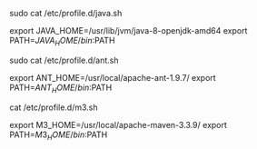 sudo cat /etc/profile.d/java.sh

export JAVA_HOME=/usr/lib/jvm/java-8-openjdk-amd64
export PATH=$JAVA_HOME/bin:$PATH

sudo cat /etc/profile.d/ant.sh

export ANT_HOME=/usr/local/apache-ant-1.9.7/
export PATH=$ANT_HOME/bin:$PATH

cat /etc/profile.d/m3.sh

export M3_HOME=/usr/local/apache-maven-3.3.9/
export PATH=$M3_HOME/bin:$PATH
